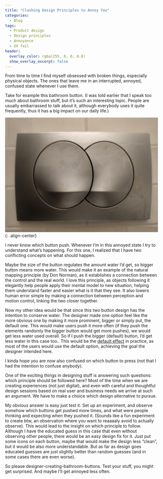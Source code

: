 ```yaml
---
title: "Clashing Design Principles to Annoy You"
categories:
  - Blog
tags:
  - Product design
  - Design principles
  - Annoyance
  - UX fail
header:
  overlay_color: rgba(255, 0, 0, 0.8)
  show_overlay_excerpt: false
---
```


From time to time I find myself obsessed with broken things, especially physical objects. The ones that leave me in an interrupted, annoyed, confused state whenever I use them.

Take for example this bathroom button. (I was told earlier that I speak too much about bathroom stuff, but it’s such an interesting topic. People are usually embarrassed to talk about it, although everybody uses it quite frequently, thus it has a big impact on our daily life.)

![image-center](/assets/images/2016-07-24-Clashing-Design-Principle-to-Annoy-You.jpeg){: .align-center}

I never know which button push. Whenever I’m in this annoyed state I try to understand what’s happening. For this one, I realized that I have two conflicting concepts on what should happen.

Maybe the size of the button regulates the amount water I’d get, so bigger button means more water. This would make it an example of the natural mapping principle (by Don Norman), as it establishes a connection between the control and the real world. I love this principle, as objects following it elegantly help people apply their mental model to new situation, helping them understand faster and easier what is it that they see. It also lowers human error simple by making a connection between perception and motion control, linking the two closer together.

Now my other idea would be that since this two button design has the intention to conserve water. The designer made one option feel like the more obvious one by making it more prominent, bigger or simply put, the default one. This would make users push it more often (if they push the elements randomly the bigger button would get more pushes), we would get less water used overall. So if I push the bigger (default) button, I’d get less water in this case too.. This would be the [default effect](https://en.wikipedia.org/wiki/Default_effect_(psychology)) in practice, as most of the users would use the default option, achieving the goal the designer intended here.

I kinda hope you are now also confused on which button to press (not that I had the intention to confuse anybody).

One of the exciting things in designing stuff is answering such questions: which principle should be followed here? Most of the time when we are creating experiences (not just digital), and even with careful and thoughtful design sessions based on real user and business needs we arrive at such an argument. We have to make a choice which design alternative to pursue.

My obvious answer is easy just test it. Set up an experiment, and observe somehow which buttons get pushed more times, and what were people thinking and expecting when they pushed it. (Sounds like a fun experiment to create btw, an observation where you want to reaaaaly avoid to actually observe). This would lead to the insight on which principle to follow. Although I have the educated guess in this case that even without observing other people, there would be an easy design fix for it. Just put some icons on each button, maybe that would make the design less “clean”, but it would be also more understandable. But as far as design goes educated guesses are just slightly better than random guesses (and in some cases there are even worse).

So please designer-creating-bathroom-buttons. Test your stuff, you might get surprised. And maybe I’ll get annoyed less often.
